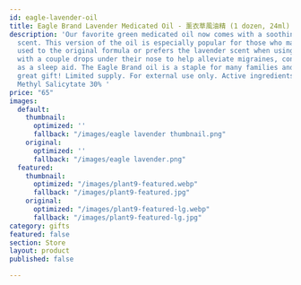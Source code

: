 ```yaml
---
id: eagle-lavender-oil
title: Eagle Brand Lavender Medicated Oil - 薰衣草風油精 (1 dozen, 24ml)
description: 'Our favorite green medicated oil now comes with a soothing lavender
  scent. This version of the oil is especially popular for those who may not be as
  used to the original formula or prefers the lavender scent when using it more often
  with a couple drops under their nose to help alleviate migraines, congestion, or
  as a sleep aid. The Eagle Brand oil is a staple for many families and make for a
  great gift! Limited supply. For external use only. Active ingredients: Menthol 14.5%  and
  Methyl Salicytate 30% '
price: "65"
images:
  default:
    thumbnail:
      optimized: ''
      fallback: "/images/eagle lavender thumbnail.png"
    original:
      optimized: ''
      fallback: "/images/eagle lavender.png"
  featured:
    thumbnail:
      optimized: "/images/plant9-featured.webp"
      fallback: "/images/plant9-featured.jpg"
    original:
      optimized: "/images/plant9-featured-lg.webp"
      fallback: "/images/plant9-featured-lg.jpg"
category: gifts
featured: false
section: Store
layout: product
published: false

---
```


